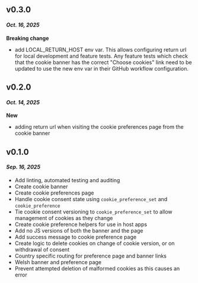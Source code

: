 ## v0.3.0

#### _Oct. 16, 2025_

**Breaking change**
- add LOCAL_RETURN_HOST env var. This allows configuring return url for local development and feature tests. 
Any feature tests which check that the cookie banner has the correct "Choose cookies" link need to be updated to use the new env var in their GitHub workflow configuration.

## v0.2.0

#### _Oct. 14, 2025_

**New**
- adding return url when visiting the cookie preferences page from the cookie banner

## v0.1.0

#### _Sep. 16, 2025_

- Add linting, automated testing and auditing
- Create cookie banner
- Create cookie preferences page
- Handle cookie consent state using `cookie_preference_set` and `cookie_preference`
- Tie cookie consent versioning to `cookie_preference_set` to allow management of cookies as they change
- Create cookie preference helpers for use in host apps
- Add no JS versions of both the banner and the page
- Add success message to cookie preference page
- Create logic to delete cookies on change of cookie version, or on withdrawal of consent
- Country specific routing for preference page and banner links
- Welsh banner and preference page
- Prevent attempted deletion of malformed cookies as this causes an error
